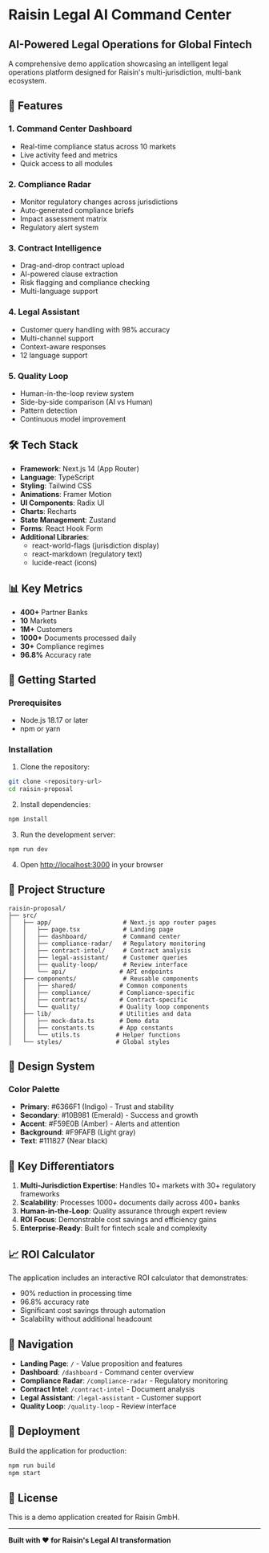 # Raisin Legal AI Command Center

## AI-Powered Legal Operations for Global Fintech

A comprehensive demo application showcasing an intelligent legal operations platform designed for Raisin's multi-jurisdiction, multi-bank ecosystem.

## 🚀 Features

### 1. **Command Center Dashboard**
- Real-time compliance status across 10 markets
- Live activity feed and metrics
- Quick access to all modules

### 2. **Compliance Radar**
- Monitor regulatory changes across jurisdictions
- Auto-generated compliance briefs
- Impact assessment matrix
- Regulatory alert system

### 3. **Contract Intelligence**
- Drag-and-drop contract upload
- AI-powered clause extraction
- Risk flagging and compliance checking
- Multi-language support

### 4. **Legal Assistant**
- Customer query handling with 98% accuracy
- Multi-channel support
- Context-aware responses
- 12 language support

### 5. **Quality Loop**
- Human-in-the-loop review system
- Side-by-side comparison (AI vs Human)
- Pattern detection
- Continuous model improvement

## 🛠 Tech Stack

- **Framework**: Next.js 14 (App Router)
- **Language**: TypeScript
- **Styling**: Tailwind CSS
- **Animations**: Framer Motion
- **UI Components**: Radix UI
- **Charts**: Recharts
- **State Management**: Zustand
- **Forms**: React Hook Form
- **Additional Libraries**:
  - react-world-flags (jurisdiction display)
  - react-markdown (regulatory text)
  - lucide-react (icons)

## 📊 Key Metrics

- **400+** Partner Banks
- **10** Markets
- **1M+** Customers
- **1000+** Documents processed daily
- **30+** Compliance regimes
- **96.8%** Accuracy rate

## 🚦 Getting Started

### Prerequisites

- Node.js 18.17 or later
- npm or yarn

### Installation

1. Clone the repository:
```bash
git clone <repository-url>
cd raisin-proposal
```

2. Install dependencies:
```bash
npm install
```

3. Run the development server:
```bash
npm run dev
```

4. Open [http://localhost:3000](http://localhost:3000) in your browser

## 📁 Project Structure

```
raisin-proposal/
├── src/
│   ├── app/                    # Next.js app router pages
│   │   ├── page.tsx            # Landing page
│   │   ├── dashboard/          # Command center
│   │   ├── compliance-radar/   # Regulatory monitoring
│   │   ├── contract-intel/     # Contract analysis
│   │   ├── legal-assistant/    # Customer queries
│   │   ├── quality-loop/       # Review interface
│   │   └── api/               # API endpoints
│   ├── components/             # Reusable components
│   │   ├── shared/            # Common components
│   │   ├── compliance/        # Compliance-specific
│   │   ├── contracts/         # Contract-specific
│   │   └── quality/           # Quality loop components
│   ├── lib/                   # Utilities and data
│   │   ├── mock-data.ts       # Demo data
│   │   ├── constants.ts       # App constants
│   │   └── utils.ts          # Helper functions
│   └── styles/               # Global styles
```

## 🎨 Design System

### Color Palette
- **Primary**: #6366F1 (Indigo) - Trust and stability
- **Secondary**: #10B981 (Emerald) - Success and growth
- **Accent**: #F59E0B (Amber) - Alerts and attention
- **Background**: #F9FAFB (Light gray)
- **Text**: #111827 (Near black)

## 🔑 Key Differentiators

1. **Multi-Jurisdiction Expertise**: Handles 10+ markets with 30+ regulatory frameworks
2. **Scalability**: Processes 1000+ documents daily across 400+ banks
3. **Human-in-the-Loop**: Quality assurance through expert review
4. **ROI Focus**: Demonstrable cost savings and efficiency gains
5. **Enterprise-Ready**: Built for fintech scale and complexity

## 📈 ROI Calculator

The application includes an interactive ROI calculator that demonstrates:
- 90% reduction in processing time
- 96.8% accuracy rate
- Significant cost savings through automation
- Scalability without additional headcount

## 🔗 Navigation

- **Landing Page**: `/` - Value proposition and features
- **Dashboard**: `/dashboard` - Command center overview
- **Compliance Radar**: `/compliance-radar` - Regulatory monitoring
- **Contract Intel**: `/contract-intel` - Document analysis
- **Legal Assistant**: `/legal-assistant` - Customer support
- **Quality Loop**: `/quality-loop` - Review interface

## 🚀 Deployment

Build the application for production:

```bash
npm run build
npm start
```

## 📝 License

This is a demo application created for Raisin GmbH.

---

**Built with ❤️ for Raisin's Legal AI transformation**